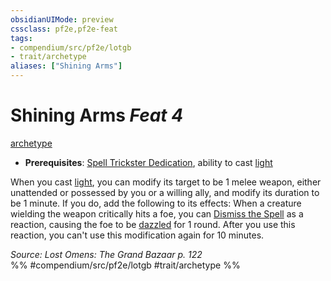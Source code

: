 ```yaml
---
obsidianUIMode: preview
cssclass: pf2e,pf2e-feat
tags:
- compendium/src/pf2e/lotgb
- trait/archetype
aliases: ["Shining Arms"]
---
```

# Shining Arms  *Feat 4*  
[archetype](/rules/traits/archetype.md)  

- **Prerequisites**: [Spell Trickster Dedication](/compendium/feats/spell-trickster-dedication-lotgb.md), ability to cast [light](/compendium/spells/light.md)

When you cast [light](/compendium/spells/light.md), you can modify its target to be 1 melee weapon, either unattended or possessed by you or a willing ally, and modify its duration to be 1 minute. If you do, add the following to its effects: When a creature wielding the weapon critically hits a foe, you can [Dismiss the Spell](/rules/actions/dismiss.md) as a reaction, causing the foe to be [dazzled](/rules/conditions.md#Dazzled) for 1 round. After you use this reaction, you can't use this modification again for 10 minutes.

*Source: Lost Omens: The Grand Bazaar p. 122*  
%% #compendium/src/pf2e/lotgb #trait/archetype %%